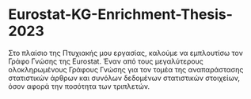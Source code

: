 # Eurostat-KG-Enrichment-Thesis-2023
Στο πλαίσιο της Πτυχιακής μου εργασίας, καλούμε να εμπλουτίσω τον Γράφο Γνώσης της Eurostat. Έναν από τους μεγαλύτερους ολοκληρωμένους Γράφους Γνώσης για τον τομέα της αναπαράστασης στατιστικών άρθρων και συνόλων δεδομένων στατιστικών στοιχείων, όσον αφορά την ποσότητα των τριπλετών. 
